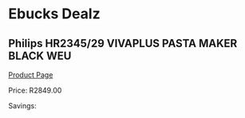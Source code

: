 
# Ebucks Dealz
## Philips HR2345/29 VIVAPLUS PASTA MAKER BLACK WEU
[Product Page](https://www.ebucks.com/web/shop/productSelected.do?prodId=1186879842&catId=704983235)

Price: R2849.00

Savings: 


	